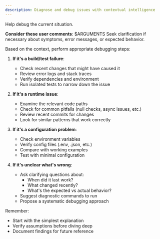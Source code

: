 ```yaml
---
description: Diagnose and debug issues with contextual intelligence
---
```


Help debug the current situation.

**Consider these user comments**: $ARGUMENTS
Seek clarification if necessary about symptoms, error messages, or expected behavior.

Based on the context, perform appropriate debugging steps:

1. **If it's a build/test failure**:
   - Check recent changes that might have caused it
   - Review error logs and stack traces
   - Verify dependencies and environment
   - Run isolated tests to narrow down the issue

2. **If it's a runtime issue**:
   - Examine the relevant code paths
   - Check for common pitfalls (null checks, async issues, etc.)
   - Review recent commits for changes
   - Look for similar patterns that work correctly

3. **If it's a configuration problem**:
   - Check environment variables
   - Verify config files (.env, .json, etc.)
   - Compare with working examples
   - Test with minimal configuration

4. **If it's unclear what's wrong**:
   - Ask clarifying questions about:
     - When did it last work?
     - What changed recently?
     - What's the expected vs actual behavior?
   - Suggest diagnostic commands to run
   - Propose a systematic debugging approach

Remember:
- Start with the simplest explanation
- Verify assumptions before diving deep
- Document findings for future reference